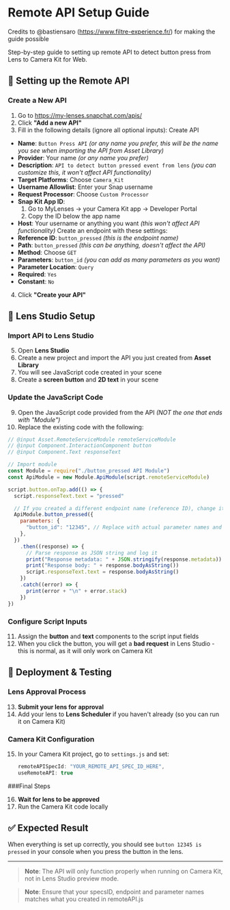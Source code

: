 # Remote API Setup Guide

Credits to @bastiensaro (https://www.filtre-experience.fr/) for making the guide possible

Step-by-step guide to setting up remote API to detect button press from Lens to Camera Kit for Web.

## 🔧 Setting up the Remote API

### Create a New API

1. Go to https://my-lenses.snapchat.com/apis/
2. Click **"Add a new API"**
3. Fill in the following details (ignore all optional inputs):
   Create API

- **Name**: `Button Press API` _(or any name you prefer, this will be the name you see when importing the API from Asset Library)_
- **Provider**: Your name _(or any name you prefer)_
- **Description**: `API to detect button pressed event from lens` _(you can customize this, it won't affect API functionality)_
- **Target Platforms**: Choose `Camera_Kit`
- **Username Allowlist**: Enter your Snap username
- **Request Processor**: Choose `Custom Processor`
- **Snap Kit App ID**:
  1. Go to MyLenses → your Camera Kit app → Developer Portal
  2. Copy the ID below the app name
- **Host**: Your username or anything you want _(this won't affect API functionality)_
  Create an endpoint with these settings:
- **Reference ID**: `button_pressed` _(this is the endpoint name)_
- **Path**: `button_pressed` _(this can be anything, doesn't affect the API)_
- **Method**: Choose `GET`
- **Parameters**: `button_id` _(you can add as many parameters as you want)_
- **Parameter Location**: `Query`
- **Required**: `Yes`
- **Constant**: `No`

4. Click **"Create your API"**

## 🎯 Lens Studio Setup

### Import API to Lens Studio

5. Open **Lens Studio**
6. Create a new project and import the API you just created from **Asset Library**
7. You will see JavaScript code created in your scene
8. Create a **screen button** and **2D text** in your scene

### Update the JavaScript Code

9. Open the JavaScript code provided from the API _(NOT the one that ends with "Module")_
10. Replace the existing code with the following:

```javascript
// @input Asset.RemoteServiceModule remoteServiceModule
// @input Component.InteractionComponent button
// @input Component.Text responseText

// Import module
const Module = require("./button_pressed API Module")
const ApiModule = new Module.ApiModule(script.remoteServiceModule)

script.button.onTap.add(() => {
  script.responseText.text = "pressed"

  // If you created a different endpoint name (reference ID), change it to ApiModule.YourEndPoint
  ApiModule.button_pressed({
    parameters: {
      "button_id": "12345", // Replace with actual parameter names and values
    },
  })
    .then((response) => {
      // Parse response as JSON string and log it
      print("Response metadata: " + JSON.stringify(response.metadata))
      print("Response body: " + response.bodyAsString())
      script.responseText.text = response.bodyAsString()
    })
    .catch((error) => {
      print(error + "\n" + error.stack)
    })
})
```

### Configure Script Inputs

11. Assign the **button** and **text** components to the script input fields
12. When you click the button, you will get a **bad request** in Lens Studio - this is normal, as it will only work on Camera Kit

## 📱 Deployment & Testing

### Lens Approval Process

13. **Submit your lens for approval**
14. Add your lens to **Lens Scheduler** if you haven't already (so you can run it on Camera Kit)

### Camera Kit Configuration

15. In your Camera Kit project, go to `settings.js` and set:
    ```javascript
    remoteAPISpecId: "YOUR_REMOTE_API_SPEC_ID_HERE",
    useRemoteAPI: true
    ```

###Final Steps

16. **Wait for lens to be approved**
17. Run the Camera Kit code locally

## ✅ Expected Result

When everything is set up correctly, you should see `button 12345 is pressed` in your console when you press the button in the lens.

---

> **Note**: The API will only function properly when running on Camera Kit, not in Lens Studio preview mode.

> **Note**: Ensure that your specsID, endpoint and parameter names matches what you created in remoteAPI.js
